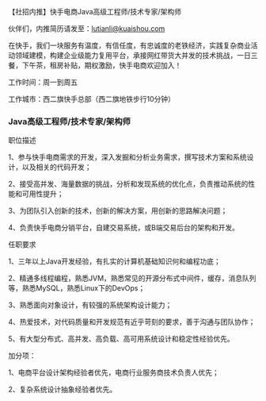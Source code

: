 【社招内推】快手电商Java高级工程师/技术专家/架构师

伙伴们，内推简历请发至：lutianli@kuaishou.com

在快手，我们一块服务有温度，有信任度，有忠诚度的老铁经济，实践复杂商业活动领域建模，构建企业级能力复用平台，承接网红带货大并发的技术挑战，一日三餐，下午茶，租房补贴，期权激励，快手电商欢迎加入！

工作时间：周一到周五

工作城市：西二旗快手总部（西二旗地铁步行10分钟）

### Java高级工程师/技术专家/架构师

职位描述

1、参与快手电商需求的开发，深入发掘和分析业务需求，撰写技术方案和系统设计，以及相关的代码开发；

2、接受高并发、海量数据的挑战，分析和发现系统的优化点，负责推动系统的性能和可用性提升；

3、为团队引入创新的技术，创新的解决方案，用创新的思路解决问题；

4、负责快手电商分销平台，自建交易系统，或B端交易后台的架构和开发。

任职要求

1、三年以上Java开发经验，有扎实的计算机基础知识何和编程功底；

2、精通多线程编程，熟悉JVM，熟悉常见的开源分布式中间件，缓存，消息队列等，熟悉MySQL，熟悉Linux下的DevOps；

3、熟悉面向对象设计，有较强的系统架构设计能力；

4、热爱技术，对代码质量和开发规范有近乎苛刻的要求，善于沟通与团队协作；

5、有大型分布式、高并发、高负载、高可用系统设计和稳定性经验优先。

加分项：

1、电商平台设计架构经验者优先，电商行业服务商技术负责人优先；

2、复杂系统设计抽象经验者优先。
